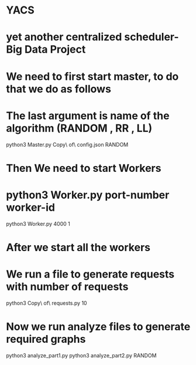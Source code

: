 # YACS
# yet another centralized scheduler- Big Data Project
# We need to first start master, to do that we do as follows
# The last argument is name of the algorithm (RANDOM , RR , LL)
python3 Master.py Copy\ of\ config.json RANDOM 
# Then We need to start Workers
# python3 Worker.py port-number worker-id
python3 Worker.py 4000 1
# After we start all the workers
# We run a file to generate requests with number of requests
python3 Copy\ of\ requests.py 10
# Now we run analyze files to generate required graphs
python3 analyze_part1.py
python3 analyze_part2.py RANDOM

